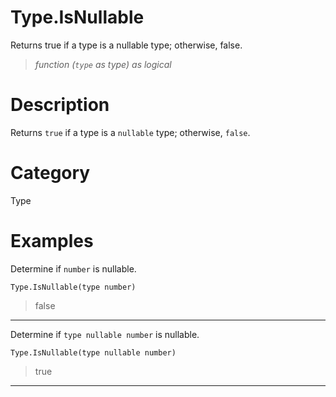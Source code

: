 # Type.IsNullable
Returns true if a type is a nullable type; otherwise, false.
> _function (<code>type</code> as type) as logical_

# Description 
Returns <code>true</code> if a type is a <code>nullable</code> type; otherwise, <code>false</code>.
# Category 
Type
# Examples 
Determine if <code>number</code> is nullable.
```
Type.IsNullable(type number)
```
> false
***
Determine if <code>type nullable number</code> is nullable.
```
Type.IsNullable(type nullable number)
```
> true
***
